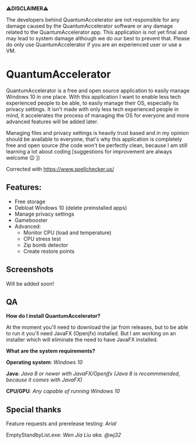  ⚠**DISCLAIMER**⚠

The developers behind QuantumAccelerator are not responsible for any damage caused by the QuantumAccelerator software or any damage related to the QuantumAccelerator app. 
This application is not yet final and may lead to system damage although we do our best to prevent that. Please do only use QuantumAccelerator if you are an experienced user or use a VM.

# QuantumAccelerator

QuantumAccelerator is a free and open source application to easily manage Windows 10 in one place.
With this application I want to enable less tech experienced people to be able, to easily manage their OS, especially its privacy settings. It isn't made with only less tech experienced people in mind, it accelerates the process of managing the OS for everyone and more advanced features will be added later.

Managing files and privacy settings is heavily trust based and in my opinion should be available to everyone, that's why this application is completely free and open source (the code won't be perfectly clean, because I am still learning a lot about coding [suggestions for improvement are always welcome 😉 ])


Corrected with https://www.spellchecker.us/

## Features:
   * Free storage
   * Debloat Windows 10 (delete preinstalled apps)
   * Manage privacy settings
   * Gamebooster
   * Advanced:
     * Monitor CPU (load and temperature)
     * CPU stress test
     * Zip bomb detector
     * Create restore points

## Screenshots

Will be added soon!

## QA

**How do I install QuantumAccelerator?**

At the moment you'll need to download the jar from releases, but to be able to run it you'll need JavaFX (Openjfx) installed. But I am working on an installer which will eliminate the need to have JavaFX installed.

**What are the system requirements?**

**Operating system**: *Windows 10*

**Java**: *Java 8 or newer with JavaFX/Openjfx (Java 8 is recommmended, because it comes with JavaFX)*

**CPU/GPU**: *Any capable of running Windows 10*


## Special thanks

Feature requests and prerelease testing:   *Arial*

EmptyStandbyList.exe:                      *Wen Jia Liu aka. @wj32*

